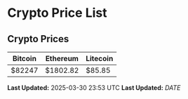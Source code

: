 # Crypto Price List

## Crypto Prices
| Bitcoin | Ethereum | Litecoin |
| ------- | -------- | -------- |
| $82247 | $1802.82 | $85.85 |
**Last Updated:** 2025-03-30 23:53 UTC
**Last Updated:** $DATE$
